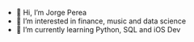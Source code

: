 - 👋 Hi, I’m Jorge Perea
- 👀 I’m interested in finance, music and data science
- 🌱 I’m currently learning Python, SQL and iOS Dev

